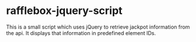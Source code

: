# rafflebox-jquery-script
This is a small script which uses jQuery to retrieve jackpot information from the api. It displays that information in predefined element IDs.
